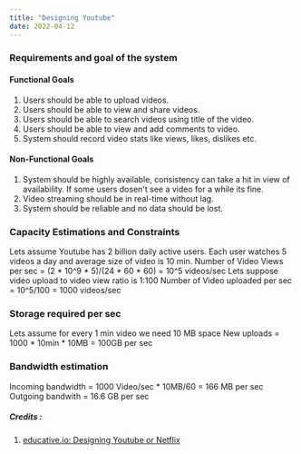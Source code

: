 ```yaml
---
title: "Designing Youtube"
date: 2022-04-12
---
```


### Requirements and goal of the system
#### Functional Goals
1. Users should be able to upload videos.
2. Users should be able to view and share videos.
3. Users should be able to search videos using title of the video.
4. Users should be able to view and add comments to video.
5. System should record video stats like views, likes, dislikes etc.

#### Non-Functional Goals
1. System should be highly available, consistency can take a hit in view of availability. If some users dosen't see a video for a while its fine.
2. Video streaming should be in real-time without lag.
3. System should be reliable and no data should be lost.

### Capacity Estimations and Constraints
Lets assume Youtube has 2 billion daily active users. Each user watches 5 videos a day and average size of video is 10 min.
Number of Video Views per sec = (2 * 10^9 * 5)/(24 * 60 * 60) = 10^5 videos/sec
Lets suppose video upload to video view ratio is 1:100
Number of Video uploaded per sec = 10^5/100 = 1000 videos/sec

### Storage required per sec
Lets assume for every 1 min video we need 10 MB space
New uploads = 1000 * 10min * 10MB = 100GB per sec

### Bandwidth estimation
Incoming bandwidth = 1000 Video/sec * 10MB/60 = 166 MB per sec
Outgoing bandwith = 16.6 GB per sec

##### Credits :  
1. [educative.io: Designing Youtube or Netflix](https://www.youtube.com/watch?v=ImtZgX1nmr8&list=PLhfHPmPYPPRk6yMrcbfafFGSbE2EPK_A6&index=12)
